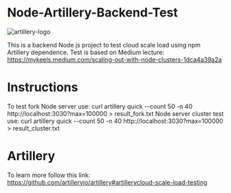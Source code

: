 # Node-Artillery-Backend-Test

![artillery-logo](https://github.com/cerramaximiliano/Node-Artillery-Backend-Test/assets/65555679/879f7547-6c26-4ee0-b485-9ce2c77f980e)

This is a backend Node js project to test cloud scale load using npm Artillery dependence.
Test is based on Medium lecture:
https://mykeels.medium.com/scaling-out-with-node-clusters-1dca4a39a2a


# Instructions
To test fork Node server use:
curl artillery quick --count 50 -n 40 http://localhost:3030?max=100000 > result_fork.txt
Node server cluster test use:
curl artillery quick --count 50 -n 40 http://localhost:3030?max=100000 > result_cluster.txt


# Artillery
To learn more follow this link:
https://github.com/artilleryio/artillery#artillerycloud-scale-load-testing

